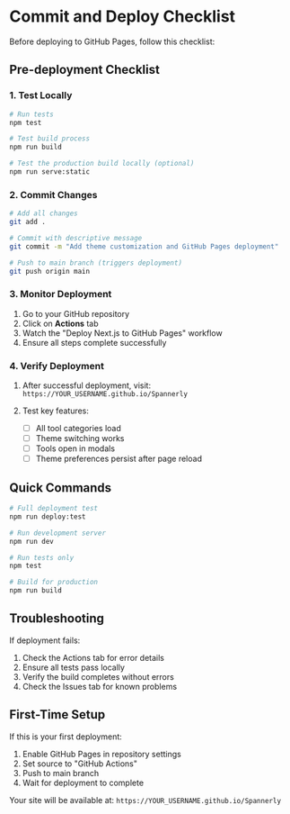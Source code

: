 # Commit and Deploy Checklist

Before deploying to GitHub Pages, follow this checklist:

## Pre-deployment Checklist

### 1. Test Locally
```bash
# Run tests
npm test

# Test build process
npm run build

# Test the production build locally (optional)
npm run serve:static
```

### 2. Commit Changes
```bash
# Add all changes
git add .

# Commit with descriptive message
git commit -m "Add theme customization and GitHub Pages deployment"

# Push to main branch (triggers deployment)
git push origin main
```

### 3. Monitor Deployment

1. Go to your GitHub repository
2. Click on **Actions** tab
3. Watch the "Deploy Next.js to GitHub Pages" workflow
4. Ensure all steps complete successfully

### 4. Verify Deployment

1. After successful deployment, visit:
   `https://YOUR_USERNAME.github.io/Spannerly`

2. Test key features:
   - [ ] All tool categories load
   - [ ] Theme switching works
   - [ ] Tools open in modals
   - [ ] Theme preferences persist after page reload

## Quick Commands

```bash
# Full deployment test
npm run deploy:test

# Run development server
npm run dev

# Run tests only
npm test

# Build for production
npm run build
```

## Troubleshooting

If deployment fails:

1. Check the Actions tab for error details
2. Ensure all tests pass locally
3. Verify the build completes without errors
4. Check the Issues tab for known problems

## First-Time Setup

If this is your first deployment:

1. Enable GitHub Pages in repository settings
2. Set source to "GitHub Actions"
3. Push to main branch
4. Wait for deployment to complete

Your site will be available at:
`https://YOUR_USERNAME.github.io/Spannerly`
